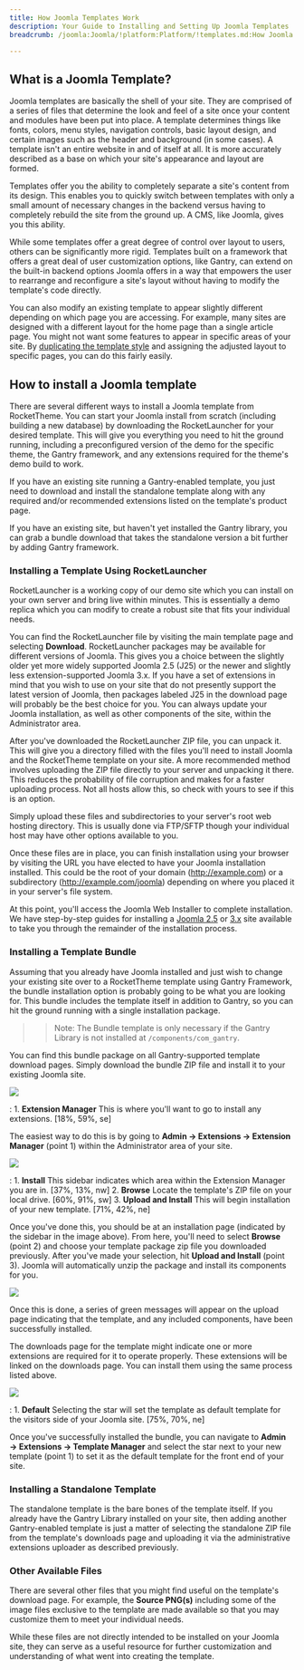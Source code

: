 ```yaml
---
title: How Joomla Templates Work
description: Your Guide to Installing and Setting Up Joomla Templates
breadcrumb: /joomla:Joomla/!platform:Platform/!templates.md:How Joomla Templates Work

---
```


What is a Joomla Template?
-----

Joomla templates are basically the shell of your site. They are comprised of a series of files that determine the look and feel of a site once your content and modules have been put into place. A template determines things like fonts, colors, menu styles, navigation controls, basic layout design, and certain images such as the header and background (in some cases). A template isn't an entire website in and of itself at all. It is more accurately described as a base on which your site's appearance and layout are formed.

Templates offer you the ability to completely separate a site's content from its design. This enables you to quickly switch between templates with only a small amount of necessary changes in the backend versus having to completely rebuild the site from the ground up. A CMS, like Joomla, gives you this ability.

While some templates offer a great degree of control over layout to users, others can be significantly more rigid. Templates built on a framework that offers a great deal of user customization options, like Gantry, can extend on the built-in backend options Joomla offers in a way that empowers the user to rearrange and reconfigure a site's layout without having to modify the template's code directly.

You can also modify an existing template to appear slightly different depending on which page you are accessing. For example, many sites are designed with a different layout for the home page than a single article page. You might not want some features to appear in specific areas of your site. By [duplicating the template style](../basic/create_duplicate_template_styles.md) and assigning the adjusted layout to specific pages, you can do this fairly easily.

How to install a Joomla template
-----

There are several different ways to install a Joomla template from RocketTheme. You can start your Joomla install from scratch (including building a new database) by downloading the RocketLauncher for your desired template. This will give you everything you need to hit the ground running, including a preconfigured version of the demo for the specific theme, the Gantry framework, and any extensions required for the theme's demo build to work. 

If you have an existing site running a Gantry-enabled template, you just need to download and install the standalone template along with any required and/or recommended extensions listed on the template's product page.

If you have an existing site, but haven't yet installed the Gantry library, you can grab a bundle download that takes the standalone version a bit further by adding Gantry framework.


### Installing a Template Using RocketLauncher

RocketLauncher is a working copy of our demo site which you can install on your own server and bring live within minutes. This is essentially a demo replica which you can modify to create a robust site that fits your individual needs.

You can find the RocketLauncher file by visiting the main template page and selecting **Download**. RocketLauncher packages may be available for different versions of Joomla. This gives you a choice between the slightly older yet more widely supported Joomla 2.5 (J25) or the newer and slightly less extension-supported Joomla 3.x. If you have a set of extensions in mind that you wish to use on your site that do not presently support the latest version of Joomla, then packages labeled J25 in the download page will probably be the best choice for you. You can always update your Joomla installation, as well as other components of the site, within the Administrator area.

After you've downloaded the RocketLauncher ZIP file, you can unpack it. This will give you a directory filled with the files you'll need to install Joomla and the RocketTheme template on your site. A more recommended method involves uploading the ZIP file directly to your server and unpacking it there. This reduces the probability of file corruption and makes for a faster uploading process. Not all hosts allow this, so check with yours to see if this is an option.

Simply upload these files and subdirectories to your server's root web hosting directory. This is usually done via FTP/SFTP though your individual host may have other options available to you. 

Once these files are in place, you can finish installation using your browser by visiting the URL you have elected to have your Joomla installation installed. This could be the root of your domain (http://example.com) or a subdirectory (http://example.com/joomla) depending on where you placed it in your server's file system.

At this point, you'll access the Joomla Web Installer to complete installation. We have step-by-step guides for installing a [Joomla 2.5][joomla25] or [3.x][joomla3x] site available to take you through the remainder of the installation process.

### Installing a Template Bundle

Assuming that you already have Joomla installed and just wish to change your existing site over to a RocketTheme template using Gantry Framework, the bundle installation option is probably going to be what you are looking for. This bundle includes the template itself in addition to Gantry, so you can hit the ground running with a single installation package.

>> Note: The Bundle template is only necessary if the Gantry Library is not installed at `/components/com_gantry`.

You can find this bundle package on all Gantry-supported template download pages. Simply download the bundle ZIP file and install it to your existing Joomla site. 

![][install1]

:   1. **Extension Manager** This is where you'll want to go to install any extensions. [18%, 59%, se]

The easiest way to do this is by going to **Admin → Extensions → Extension Manager** (point 1) within the Administrator area of your site. 

![][install2]

:   1. **Install** This sidebar indicates which area within the Extension Manager you are in. [37%, 13%, nw]
    2. **Browse** Locate the template's ZIP file on your local drive. [60%, 91%, sw]
    3. **Upload and Install** This will begin installation of your new template. [71%, 42%, ne]

Once you've done this, you should be at an installation page (indicated by the sidebar in the image above). From here, you'll need to select **Browse** (point 2) and choose your template package zip file you downloaded previously. After you've made your selection, hit **Upload and Install** (point 3). Joomla will automatically unzip the package and install its components for you. 

![][install3]

Once this is done, a series of green messages will appear on the upload page indicating that the template, and any included components, have been successfully installed.

The downloads page for the template might indicate one or more extensions are required for it to operate properly. These extensions will be linked on the downloads page. You can install them using the same process listed above.

![][install4]

:   1. **Default** Selecting the star will set the template as default template for the visitors side of your Joomla site. [75%, 70%, ne]

Once you've successfully installed the bundle, you can navigate to **Admin → Extensions → Template Manager** and select the star next to your new template (point 1) to set it as the default template for the front end of your site.

### Installing a Standalone Template

The standalone template is the bare bones of the template itself. If you already have the Gantry Library installed on your site, then adding another Gantry-enabled template is just a matter of selecting the standalone ZIP file from the template's downloads page and uploading it via the administrative extensions uploader as described previously.

### Other Available Files

There are several other files that you might find useful on the template's download page. For example, the **Source PNG(s)** including some of the image files exclusive to the template are made available so that you may customize them to meet your individual needs. 

While these files are not directly intended to be installed on your Joomla site, they can serve as a useful resource for further customization and understanding of what went into creating the template.

[joomla25]: install_joomla25.md
[joomla3x]: install_joomla3x.md
[install1]: assets/template_install_1.png
[install2]: assets/template_install_2.png
[install3]: assets/template_install_3.png
[install4]: assets/template_install_4.png